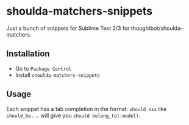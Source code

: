 # shoulda-matchers-snippets
Just a bunch of snippets for Sublime Text 2/3 for thoughtbot/shoulda-matchers.

## Installation
* Go to `Package Control`
* Install `shoulda-matchers-snippets`

## Usage
Each snippet has a tab completion in the format: `should_xxx` like `should_be...` will give you `should belong_to(:model)`.
